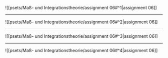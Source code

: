 ![[psets/Maß- und Integrationstheorie/assignment 06#^1|assignment 06]]

---

![[psets/Maß- und Integrationstheorie/assignment 06#^2|assignment 06]]

---

![[psets/Maß- und Integrationstheorie/assignment 06#^3|assignment 06]]

---

![[psets/Maß- und Integrationstheorie/assignment 06#^4|assignment 06]]
